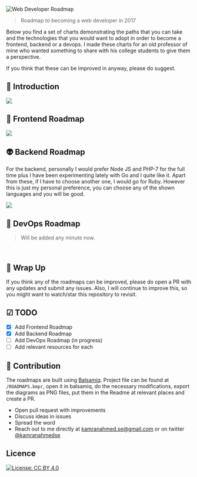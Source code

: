 ![Web Developer Roadmap](http://i.imgur.com/GyvcunJ.png)

> Roadmap to becoming a web developer in 2017

Below you find a set of charts demonstrating the paths that you can take and the technologies that you would want to adopt in order to become a frontend, backend or a devops. I made these charts for an old professor of mine who wanted something to share with his college students to give them a perspective.

If you think that these can be improved in anyway, please do suggest.

## 🚀 Introduction

![](http://i.imgur.com/bHXFInv.png)

## 🎨 Frontend Roadmap

![](http://i.imgur.com/Hwr7fPs.png)

## 👽 Backend Roadmap

For the backend, personally I would prefer Node JS and PHP-7 for the full time plus I have been experimenting lately with Go and I quite like it. Apart from these, if I have to choose another one, I would go for Ruby. However this is just my personal preference, you can choose any of the shown languages and you will be good.

![](http://i.imgur.com/Hwk5Lad.png)

## 👷 DevOps Roadmap

>Will be added any minute now.

<br>

## 🚦 Wrap Up

If you think any of the roadmaps can be improved, please do open a PR with any updates and submit any issues. Also, I will continue to improve this, so you might want to watch/star this repository to revisit.

## ☑ TODO

- [X] Add Frontend Roadmap
- [X] Add Backend Roadmap
- [ ] Add DevOps Roadmap (in progress)
- [ ] Add relevant resources for each

## 👬 Contribution

The roadmaps are built using [Balsamiq](https://balsamiq.com/products/mockups/). Project file can be found at `/ROADMAPS.bmpr`, open it in balsamiq, do the necessary modifications, export the diagrams as PNG files, put them in the Readme at relevant places and create a PR.

- Open pull request with improvements
- Discuss ideas in issues
- Spread the word
- Reach out to me directly at kamranahmed.se@gmail.com or on twitter [@kamranahmedse](http://twitter.com/kamranahmedse)

## Licence

[![License: CC BY 4.0](https://img.shields.io/badge/License-CC%20BY%204.0-lightgrey.svg)](http://creativecommons.org/licenses/by/4.0/)
